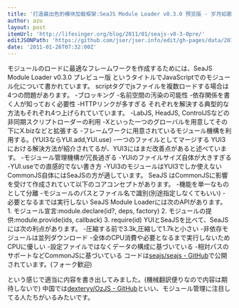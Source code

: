 ```yaml
---
title: '打造最出色的模块加载框架:SeaJS Module Loader v0.3.0 预览版 - 岁月如歌'
author: azu
layout: post
itemUrl: 'http://lifesinger.org/blog/2011/01/seajs-v0-3-0pre/'
editJSONPath: 'https://github.com/jser/jser.info/edit/gh-pages/data/2011/01/index.json'
date: '2011-01-26T07:32:00Z'
---
```

モジュールのロードに最適なフレームワークを作成するためには、SeaJS Module Loader v0.3.0 プレビュー版 というタイトルでJavaScriptでのモジュール化について書かれています。
scriptタグでjsファイルを複数ロードする場合は4つの問題があります。
-ブロッキング
-名前空間の汚染の可能性
-依存関係を書く人が知っておく必要性
-HTTPリンクが多すぎる
それぞれを解決する典型的な方法もそれぞれ4つ上げられていています。
-LabJS, HeadJS, ControlJSなどの非同期スクリプトローダーの利用
-Xといった一つのグローバルを用意してその下にX.bizなどと拡張する
-フレームワークに用意されているモジュール機構を利用する。(YUI3ならYUI.add,YUI.use)
-一つのファイルとしてマージする
YUI3における解決方法が紹介されてるが、YUI3にはまだ改善点があると述べています。
-モジュール管理機構が冗長過ぎる
-YUIのファイルサイズ自体が大きすぎる
-YUI.useでの直感的でない書き方
-YUI3のモジュールはYUI3でしか使えない
CommonJS自体にはSeaJSの方が適しています。
SeaJS はCommonJSに影響を受けて作成されていて以下のコアコンセプトがあります。
-機能を単一なものとして分離
-モジュールのパスとファイル名で識別(別途指定しなくてもいい)
-必要となるまでは実行しない
SeaJS Module Loaderには次のAPIがあります。
1\. モジュール宣言:module.declare(id?, deps, factory)
2\. モジュールの提供:module.provide(ids, callback)
3\. require(id)
YUIとSeaJSを比べて、SeaJS には次の利点があります。
-圧縮する前で3.3k,圧縮して1.7kと小さい
-非依存モジュールは並列ダウンロード
-全体のCPU消費や必要となるまで実行しないためCPUに優しい
-設定ファイルではなくデータの構成に基づいている
-相対パスのサポートなどCommonJSに基づいている
コードは[seajs/seajs - GitHub](https://github.com/seajs/seajs "seajs/seajs - GitHub")で公開されています。(フォーク歓迎)

という感じで適当に内容を書き出してみました。(機械翻訳便りなので内容は期待しないで)
中国では[dexteryy/OzJS - GitHub](https://github.com/dexteryy/OzJS "dexteryy/OzJS - GitHub")といい、モジュール管理に注目してる人たちがいるみたいです。
